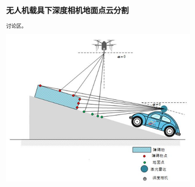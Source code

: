 ## 无人机载具下深度相机地面点云分割

讨论区。

![2](https://github.com/liuzhenboo/MAV_Segment_Ground_HaHaaa/raw/master/videos/seg.JPG)